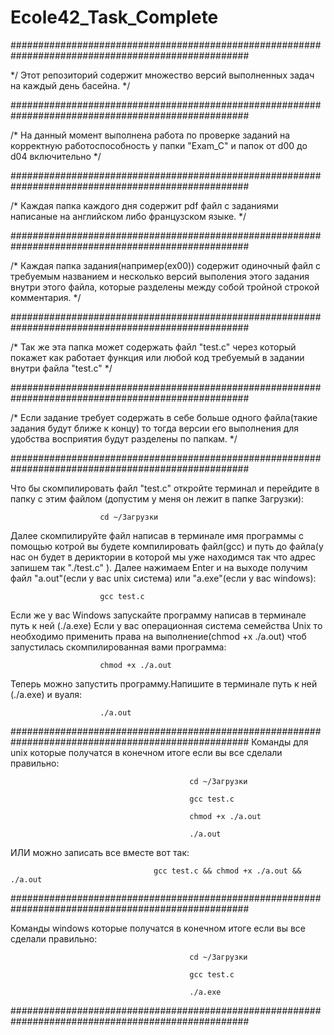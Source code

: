 # Ecole42_Task_Complete
###################################################################################################

*/ Этот репозиторий содержит множество версий выполненных задач на каждый день басейна. */


###################################################################################################

/* На данный момент выполнена работа по проверке заданий на корректную работоспособность у папки "Exam_C" и папок от d00 до d04 включительно */



###################################################################################################

/* Каждая папка каждого дня содержит pdf файл с заданиями написаные на английском либо французском языке. */



###################################################################################################

/* Каждая папка задания(например(ex00)) содержит одиночный файл с требуемым названием и несколько версий выполения этого задания внутри этого файла, которые разделены между собой тройной строкой комментария. */



###################################################################################################

/* Так же эта папка может содержать файл "test.c" через который покажет как работает функция или любой код требуемый в задании внутри файла "test.c" */



###################################################################################################

/* Если задание требует содержать в себе больше одного файла(такие задания будут ближе к концу) то тогда версии его выполнения для удобства восприятия будут разделены по папкам. */




###################################################################################################

Что бы скомпилировать файл "test.c" откройте терминал и перейдите в папку с этим файлом (допустим у меня он лежит в папке Загрузки):	

						cd ~/Загрузки


Далее скомпилируйте файл написав в терминале имя программы с помощью котрой вы будете компилировать файл(gcc) и путь до файла(у нас он будет в дериктории в которой мы уже находимся так что адрес запишем так "./test.c" ). Далее нажимаем Enter и на выходе получим файл "a.out"(если у вас unix система) или "a.exe"(если у вас windows):		

						gcc test.c


Если же у вас Windows запускайте программу написав в терминале путь к ней (./a.exe)
Если у вас операционная система семейства Unix то необходимо применить права на выполнение(chmod +x ./a.out) чтоб запустилась скомпилированная вами программа:		

						chmod +x ./a.out


Теперь можно запустить программу.Напишите в терминале путь к ней (./a.exe) и вуаля:	

						./a.out






###################################################################################################
Команды для unix которые получатся в конечном итоге если вы все сделали правильно:

											cd ~/Загрузки

											gcc test.c

											chmod +x ./a.out

											./a.out




ИЛИ можно записать все вместе вот так:				

									gcc test.c && chmod +x ./a.out && ./a.out

###################################################################################################





Команды windows которые получатся в конечном итоге если вы все сделали правильно:

											cd ~/Загрузки

											gcc test.c

											./a.exe



###################################################################################################
